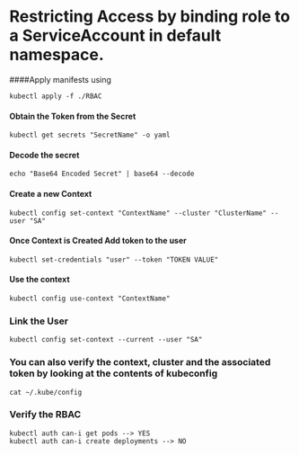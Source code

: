 # Restricting Access by binding role to a ServiceAccount in default namespace.

####Apply manifests using 
```
kubectl apply -f ./RBAC
```

#### Obtain the Token from the Secret

```
kubectl get secrets "SecretName" -o yaml
```

#### Decode the secret

```
echo "Base64 Encoded Secret" | base64 --decode
```

#### Create a new Context

```
kubectl config set-context "ContextName" --cluster "ClusterName" --user "SA"
```

#### Once Context is Created Add token to the user

```
kubectl set-credentials "user" --token "TOKEN VALUE"
```

#### Use the context

```
kubectl config use-context "ContextName"

```

### Link the User

```
kubectl config set-context --current --user "SA"
```

### You can also verify the context, cluster and the associated token by looking at the contents of kubeconfig
```
cat ~/.kube/config
```
### Verify the RBAC

```
kubectl auth can-i get pods --> YES
kubectl auth can-i create deployments --> NO
```



